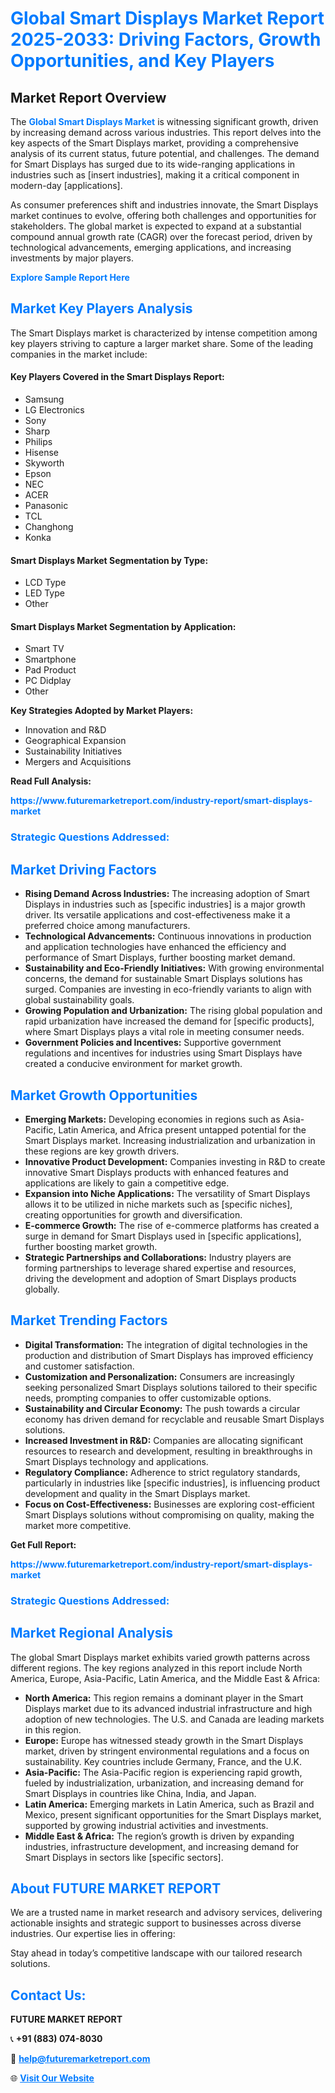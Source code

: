 <h1 style="color: #007BFF;">Global Smart Displays Market Report 2025-2033: Driving Factors, Growth Opportunities, and Key Players</h1>

<section id="overview">
<h2>Market Report Overview</h2>
<p>The <a href="https://www.futuremarketreport.com/industry-report/smart-displays-market" style="color: #007BFF; text-decoration: none;"><strong>Global Smart Displays Market</strong></a> is witnessing significant growth, driven by increasing demand across various industries. This report delves into the key aspects of the Smart Displays market, providing a comprehensive analysis of its current status, future potential, and challenges. The demand for Smart Displays has surged due to its wide-ranging applications in industries such as [insert industries], making it a critical component in modern-day [applications].</p>
<p>As consumer preferences shift and industries innovate, the Smart Displays market continues to evolve, offering both challenges and opportunities for stakeholders. The global market is expected to expand at a substantial compound annual growth rate (CAGR) over the forecast period, driven by technological advancements, emerging applications, and increasing investments by major players.</p>
</section>

<section id="overview">
<p><a href="https://www.futuremarketreport.com/request-sample/reportId=86057" style="color: #007BFF; text-decoration: none;"><strong>Explore Sample Report Here</strong></a></p>
</section>

<section id="key-players">
<h2 style="color: #007BFF;">Market Key Players Analysis</h2>
<p>The Smart Displays market is characterized by intense competition among key players striving to capture a larger market share. Some of the leading companies in the market include:</p>
<h4>Key Players Covered in the Smart Displays Report:</h4>
<ul><li>Samsung</li><li>LG Electronics</li><li>Sony</li><li>Sharp</li><li>Philips</li><li>Hisense</li><li>Skyworth</li><li>Epson</li><li>NEC</li><li>ACER</li><li>Panasonic</li><li>TCL</li><li>Changhong</li><li>Konka</li></ul>
<h4>Smart Displays Market Segmentation by Type:</h4>
<ul><li>LCD Type</li><li>LED Type</li><li>Other</li></ul>

<h4>Smart Displays Market Segmentation by Application:</h4>
<ul><li>Smart TV</li><li>Smartphone</li><li>Pad Product</li><li>PC Didplay</li><li>Other</li></ul>
<p><strong>Key Strategies Adopted by Market Players:</strong></p>
<ul>
<li>Innovation and R&D</li>
<li>Geographical Expansion</li>
<li>Sustainability Initiatives</li>
<li>Mergers and Acquisitions</li>
</ul>
</section>

<section>
<p><strong>Read Full Analysis: </strong></p><a href="https://www.futuremarketreport.com/industry-report/smart-displays-market" style="color: #007BFF; text-decoration: none;"><strong>https://www.futuremarketreport.com/industry-report/smart-displays-market</strong></a>
<h3 style="color: #007BFF;">Strategic Questions Addressed:</h3>
</section>

<section id="driving-factors">
<h2 style="color: #007BFF;">Market Driving Factors</h2>
<ul>
<li><strong>Rising Demand Across Industries:</strong> The increasing adoption of Smart Displays in industries such as [specific industries] is a major growth driver. Its versatile applications and cost-effectiveness make it a preferred choice among manufacturers.</li>
<li><strong>Technological Advancements:</strong> Continuous innovations in production and application technologies have enhanced the efficiency and performance of Smart Displays, further boosting market demand.</li>
<li><strong>Sustainability and Eco-Friendly Initiatives:</strong> With growing environmental concerns, the demand for sustainable Smart Displays solutions has surged. Companies are investing in eco-friendly variants to align with global sustainability goals.</li>
<li><strong>Growing Population and Urbanization:</strong> The rising global population and rapid urbanization have increased the demand for [specific products], where Smart Displays plays a vital role in meeting consumer needs.</li>
<li><strong>Government Policies and Incentives:</strong> Supportive government regulations and incentives for industries using Smart Displays have created a conducive environment for market growth.</li>
</ul>
</section>

<section id="growth-opportunities">
<h2 style="color: #007BFF;">Market Growth Opportunities</h2>
<ul>
<li><strong>Emerging Markets:</strong> Developing economies in regions such as Asia-Pacific, Latin America, and Africa present untapped potential for the Smart Displays market. Increasing industrialization and urbanization in these regions are key growth drivers.</li>
<li><strong>Innovative Product Development:</strong> Companies investing in R&D to create innovative Smart Displays products with enhanced features and applications are likely to gain a competitive edge.</li>
<li><strong>Expansion into Niche Applications:</strong> The versatility of Smart Displays allows it to be utilized in niche markets such as [specific niches], creating opportunities for growth and diversification.</li>
<li><strong>E-commerce Growth:</strong> The rise of e-commerce platforms has created a surge in demand for Smart Displays used in [specific applications], further boosting market growth.</li>
<li><strong>Strategic Partnerships and Collaborations:</strong> Industry players are forming partnerships to leverage shared expertise and resources, driving the development and adoption of Smart Displays products globally.</li>
</ul>
</section>

<section id="trending-factors">
<h2 style="color: #007BFF;">Market Trending Factors</h2>
<ul>
<li><strong>Digital Transformation:</strong> The integration of digital technologies in the production and distribution of Smart Displays has improved efficiency and customer satisfaction.</li>
<li><strong>Customization and Personalization:</strong> Consumers are increasingly seeking personalized Smart Displays solutions tailored to their specific needs, prompting companies to offer customizable options.</li>
<li><strong>Sustainability and Circular Economy:</strong> The push towards a circular economy has driven demand for recyclable and reusable Smart Displays solutions.</li>
<li><strong>Increased Investment in R&D:</strong> Companies are allocating significant resources to research and development, resulting in breakthroughs in Smart Displays technology and applications.</li>
<li><strong>Regulatory Compliance:</strong> Adherence to strict regulatory standards, particularly in industries like [specific industries], is influencing product development and quality in the Smart Displays market.</li>
<li><strong>Focus on Cost-Effectiveness:</strong> Businesses are exploring cost-efficient Smart Displays solutions without compromising on quality, making the market more competitive.</li>
</ul>
</section>

<section>
<p><strong>Get Full Report: </strong></p><a href="https://www.futuremarketreport.com/industry-report/smart-displays-market" style="color: #007BFF; text-decoration: none;"><strong>https://www.futuremarketreport.com/industry-report/smart-displays-market</strong></a>
<h3 style="color: #007BFF;">Strategic Questions Addressed:</h3>
</section>


<section id="regional-analysis">
<h2 style="color: #007BFF;">Market Regional Analysis</h2>
<p>The global Smart Displays market exhibits varied growth patterns across different regions. The key regions analyzed in this report include North America, Europe, Asia-Pacific, Latin America, and the Middle East & Africa:</p>
<ul>
<li><strong>North America:</strong> This region remains a dominant player in the Smart Displays market due to its advanced industrial infrastructure and high adoption of new technologies. The U.S. and Canada are leading markets in this region.</li>
<li><strong>Europe:</strong> Europe has witnessed steady growth in the Smart Displays market, driven by stringent environmental regulations and a focus on sustainability. Key countries include Germany, France, and the U.K.</li>
<li><strong>Asia-Pacific:</strong> The Asia-Pacific region is experiencing rapid growth, fueled by industrialization, urbanization, and increasing demand for Smart Displays in countries like China, India, and Japan.</li>
<li><strong>Latin America:</strong> Emerging markets in Latin America, such as Brazil and Mexico, present significant opportunities for the Smart Displays market, supported by growing industrial activities and investments.</li>
<li><strong>Middle East & Africa:</strong> The region’s growth is driven by expanding industries, infrastructure development, and increasing demand for Smart Displays in sectors like [specific sectors].</li>
</ul>
</section>

<footer>
<h2 style="color: #007BFF;">About FUTURE MARKET REPORT</h2>
<p>We are a trusted name in market research and advisory services, delivering actionable insights and strategic support to businesses across diverse industries. Our expertise lies in offering:</p>

<p>Stay ahead in today’s competitive landscape with our tailored research solutions.</p>

<h2 style="color: #007BFF;">Contact Us:</h2>
<p><strong>FUTURE MARKET REPORT</strong></p>
<p>📞 <strong>+91 (883) 074-8030</strong></p>
<p>📧 <strong><a href="mailto:help@futuremarketreport.com" style="color: #007BFF;">help@futuremarketreport.com</a></strong></p>
<p>🌐 <strong><a href="https://www.futuremarketreport.com/" style="color: #007BFF;">Visit Our Website</a></strong></p>
</footer>